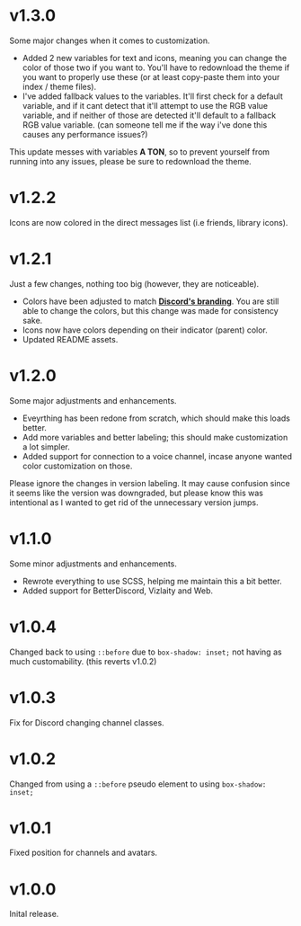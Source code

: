 # v1.3.0
Some major changes when it comes to customization.
- Added 2 new variables for text and icons, meaning you can change the color of those two if you want to. You'll have to redownload the theme if you want to properly use these (or at least copy-paste them into your index / theme files).
- I've added fallback values to the variables. It'll first check for a default variable, and if it cant detect that it'll attempt to use the RGB value variable, and if neither of those are detected it'll default to a fallback RGB value variable. (can someone tell me if the way i've done this causes any performance issues?)

This update messes with variables **A TON**, so to prevent yourself from running into any issues, please be sure to redownload the theme.

# v1.2.2
Icons are now colored in the direct messages list (i.e friends, library icons).

# v1.2.1
Just a few changes, nothing too big (however, they are noticeable).
- Colors have been adjusted to match **[Discord's branding](https://discord.com/branding)**. You are still able to change the colors, but this change was made for consistency sake.
- Icons now have colors depending on their indicator (parent) color.
- Updated README assets.

# v1.2.0
Some major adjustments and enhancements.
- Eveyrthing has been redone from scratch, which should make this loads better.
- Add more variables and better labeling; this should make customization a lot simpler.
- Added support for connection to a voice channel, incase anyone wanted color customization on those.

Please ignore the changes in version labeling. It may cause confusion since it seems like the version was downgraded, but please know this was intentional as I wanted to get rid of the unnecessary version jumps.

# v1.1.0
Some minor adjustments and enhancements.
- Rewrote everything to use SCSS, helping me maintain this a bit better.
- Added support for BetterDiscord, Vizlaity and Web.

# v1.0.4
Changed back to using `::before` due to `box-shadow: inset;` not having as much customability. (this reverts v1.0.2) 

# v1.0.3
Fix for Discord changing channel classes.

# v1.0.2
Changed from using a `::before` pseudo element to using `box-shadow: inset;`

# v1.0.1
Fixed position for channels and avatars.

# v1.0.0
Inital release.
